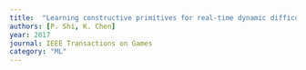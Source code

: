 ```yaml
---
title:  "Learning constructive primitives for real-time dynamic difficulty adjustment in Super Mario Bros"
authors: [P. Shi, K. Chen]
year: 2017
journal: IEEE Transactions on Games
category: "ML"
---
```






